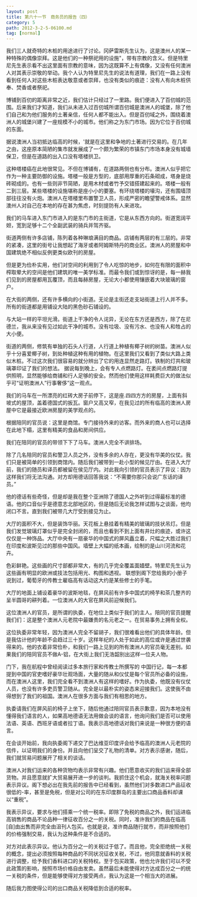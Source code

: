 ```yaml
---
layout: post
title: 第六十一节　商务员的报告（四）
category: 5
path: 2012-3-2-5-06100.md
tag: [normal]
---
```


我们三人就奇特的木桩的用途进行了讨论。冈萨雷斯先生认为，这是澳州人的某一种特殊的偶像崇拜。这是他们的一种祭祀用的设施"，带有宗教的含义。但是特里尼先生表示看不出这里面有宗教的意味，因为这既算不上有偶像，又没有任何澳洲人对其表示崇敬的举动。我个人认为特里尼先生的说法有道理，我们在一路上没有看到任何人对这些木桩表达敬意或者崇拜，也没有类似的痕迹：没有人有向木桩供奉、焚香或者祭祀。

博铺到百仞的距离非常之近，我们估计只经过了一里路。我们便进入了百仞城的范围。后来我们才知道，我们从未进入过百仞城所谓百仞城是澳洲人的城堡，除了他们自己和为他们服务的土著亲信，任何人都不能出入。但是百仞域之外，围绕着澳洲人的城堡兴建了一座规模不小的城市。他们称之为东门市场。因为它位于百仞城的东面。

据说澳洲人当初抵达临高的时候，'就是在这里和争地的土著进行交易的。在几年之由，这座原本简陋的集市就发展成了一个颇为繁荣的市镇东门市场本身没有城墙保卫，但是在道路的出入口没有塔楼拱卫。

这种塔楼癌在此地很常见。不但在博铺有，在道路两侧也有分布。澳洲人似乎把它作为一种主要防御的设施。塔楼一般是方型的，底部用厚重的石条砌成，塔身是烧砖砌成的。也有一些则非节简陋，是用木材或者竹予交错搭建起来的。塔楼一般有二到三层。某些塔楼的设施堪称是座小小的要塞。有环绕塔楼的壕沟，还有围墙顶部往往没有火炮。澳洲人在塔楼里布置警卫人员，形成严密的瞻望警戒体系。显然澳州人对自己在本地的存在甚为焦虑，时刻提防有人来进攻。

我们的马车进入东门市进入的是东门市的主街道，它是从东西方向的。街道宽阔平妲，宽到足够十二个全副武装的骑兵并驾齐驱。

街道两侧有许多店铺，陈列着各种琳琅满目的商品。店铺有两层的有三层的。非常的紧凑，这里的街号让我想起了海牙或者阿姆斯特丹的商业区。澳洲人的房屋和中国建筑绝不相似反例更类似欧刊的房屋。

但是更为俭朴实用，他们对空间的利用到了令人吃惊的地步，如何在有限的面积中榨取晕大的空间是他们建筑的唯一美学标准。而最令我们或到惊讶的是，每一赫我们见到的房屋都用瓦覆顶，而且每赫房屋，无论大小都使用镶嵌着大块玻璃的窗户。

在大街的两侧，还有许多横向的小街道。无论是主街还走支站街道上行人并不多。所有的街道都是用铺设大陆的黑色砂石铺设的。

与大站一样的平坦光滑。街道上干净的令人诧异，无论在东方还是西方，除了在尼德兰，我从来没有见过如此干净的城市。没有垃圾、没有污水、也没有人和牲占的大小便。

街道的两侧，修筑有单独的石头人行道，人行道上种植有椰子树的树苗。澳洲人似乎十分喜爱椰子树，到处种植这种有用的植物。在这里我们又看到了类似大路上类似木桩。不过这次我们很容易的就分辨出了它的用连显然走路灯。铁制的灯共和玻璃罩印证了我们的想法。 据说每到晚上，会有专人点燃路灯。在袤间点燃路灯提供照明，显然能够给商铺和行人足够的安全。然而他们使用这样耗费巨大的做法似乎可“证明澳洲人”行事奢侈”这一观点。

我们的马车在一所漂亮的红砖大房子前停下，这是座.四四方方的房屋，上面有斜坡式的屋顶，盖着德国式的扳瓦。窗户又高又窄，在我见过的所有临高的澳洲人房屋中它是最接近欧洲房屋的美学观点的。

根据陪同的官员说：这里是商馆。专门接待外来的访客。而外来的商人也可以选择在此地下榻，这里有精美的食品和房间供应。

我们在陪同的官员的带领下下了马车。澳洲人完全不讲排场。

除了几名陪同的官员和警卫人员之外，没有多余的人存在，更没有华美的仪仗。我们只是被简单的引领到商馆内。随后我们被带到一赴小型的候见厅由。在进入大厅前，我们的随员和译员都被留在侯见厅内。对此我向引领的官员表示了异议：因为这样我们将无法沟通。对方却用德话回答我说：“不需要你那只会说广东话的译员。”

他的德话有些奇怪，但是却是我在整个亚洲除了德国人之外听到过得最标准的德语。他的口音似乎是德意志北部地区的，但是随后无论我怎样试图与之谈面，他均闭口不言。直到我们被带几大厅受到接见为止。

大厅的面积不大，但是装饰华丽。天花板上悬挂着有精美的玻璃的技状吊灯。但是我们发觉玻璃灯罩似乎是完全封闭的，而且也看到不到上面有井灶的痕迹，或许这仅仅是一种饰品。大厅中央有一扇豪华的中国式的屏风矗立着，尺幅之大胜过我们在印度和波斯见过的那些中国风。墙壁上大幅的纸本画，绘制的是山川河流和花卉。

色彩鲜艳。这些画的尺寸部都非常大，有的几乎完全覆盖面嫱壁。特里尼先生认为这些画有明显的欧洲或技法包括用光、构图和透视。 联想到阁下您给我的小册子说到过，葡萄牙的传教士雇临高有话动这大约是某些修士的手笔。

大厅的地面上铺设着豪华的波斯地毯，在屏风前有许多中国式的椅芋和茶几整齐的呈半圆哥的耕列着。一位澳洲人的大官在屏风前迎候我们。

这位澳洲人的官员，是所谓的执委，在地位上类似于我们的主人。陪同的官员提醒我们们：这是整个澳洲人元老院中最嫌贵的名元老之一。在贸易事务上拥有全权。

这位执委非常年轻，因为澳洲人完全不留胡子，我们很难看出他们的具体年龄。但是我估计他的年龄不会趋过三十岁。这样年纪的人处于如此的高位或许是通过世袭得来的。他的衣着非常俭朴，和我们一路上见到的所有澳洲人的官员毫无差别。如果我们的陪同官员不做A-铝，在大街上我们无浩韶别出这样一位夫人物。

门下，我在航程中曾经阅读过多本旅行家和传教士所撰写的 中国行记，每一本都提到中国的官吏嗜好豪华壮观场面，大量的随从和仪仗是每个官员所必备的设施，而在澳洲人这里，我们完全看不到澳洲人有这样的嗜好。作为执委，他既没有仪仗人员，也没有许多吏员警卫随从。完全是以最朴实的姿态来迎接我们。这使我不由得想到了我们的祖国。澳洲人在很多方面与我们有相思的地方。

执委请我们在屏风前的椅子上坐下，随后他通过陪同官员表示歉意，因为本地没有懂得我们语言的人，如果高地德语无法用做会谈的语言，他询问我们是否可以使用法语、英语、西班牙语或者拉丁语。我表示高地德话对我们来说是一种很方便的语言。

在会谈开始前，我向执委阁下递交了巴达维亚印度评会给予临高的澳洲人元老院的信件，以证明我们的身份。并且向他们呈交了礼物的清单。对方表示感谢，随后，我们就贸易问题展开了相关的谈话。

澳洲人对我们运来的各种货物均表示非常有兴趣。他们愿意收买的我们运来得全部货物。并且愿意就扩大贸易展开进一步的谈判。我抓住这个机会，就海关税率问题表示异议。阁下想必出在我先前的报告中已经看到，虽然他们对多数进口产品征收很低的-率，甚至是免税，但是对公司的在东印度群岛的主要出口商品香料却课以“重税”。

我表示异议，要求与他们搭乘一个统一税率。即除了免税的商品之外，我们运进临高销售的商品不论品种一律征收百分之一的关税。同时，准许我们的商品在临高[自]由出售而非完全由沮刊人包买。也就是说，准许商品随行就市，而非按照他们的价格强制交易，我认为这种条件是不合适的。

对方对此表示异议。他认为百分之一的关税过于低了。而且他，完全拒绝统一关税的概念，提出必须按照每种商品的不同状况征收关税，不过，他同意就香料的关税进行调整，给予我们香料进口的关税特权。至于包买政策，他也允许我们可以不受此政策的影响，按照市场价格自由发卖。虽然最后未能使得对方达成百分之一的统一关税的条件，但是能够使得对方接受两点，我认为这是一个相当大的进展。

随后我力图使得公司的出口商品关税降低到合适的税率。
